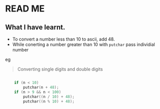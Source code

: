 # READ ME

## What I have learnt.

- To convert a number less than 10 to ascii, add 48.
- While conerting a number greater than 10 with `putchar` pass individial number

eg 
> Converting single digits and double digits
```c

	if (n < 10)
		putchar(n + 48);
	if (n > 9 && n < 100)
		putchar((n / 10) + 48);
		putchar((n % 10) + 48);
```
